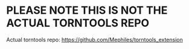 # PLEASE NOTE THIS IS NOT THE ACTUAL TORNTOOLS REPO
Actual torntools repo: https://github.com/Mephiles/torntools_extension
